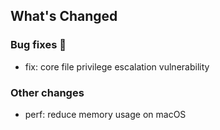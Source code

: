 ## What's Changed

### Bug fixes 🐛

* fix: core file privilege escalation vulnerability

### Other changes

* perf: reduce memory usage on macOS

